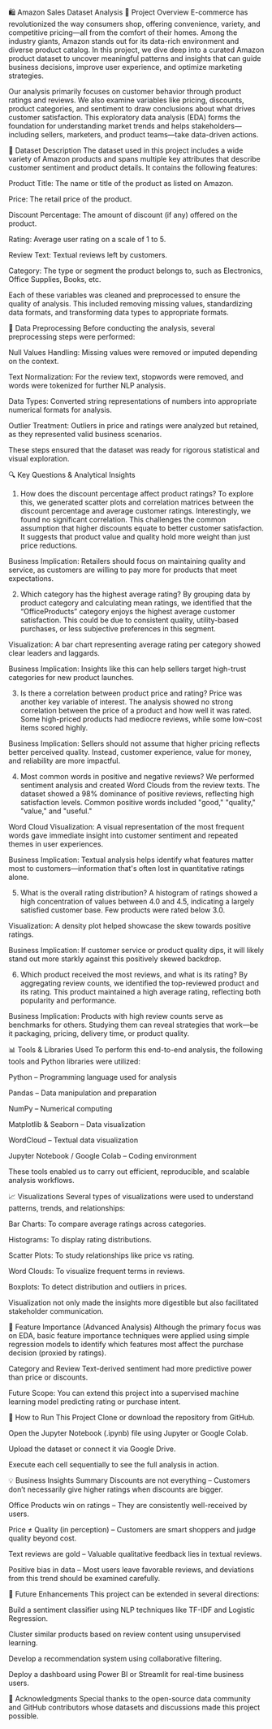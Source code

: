 🛍️ Amazon Sales Dataset Analysis
📌 Project Overview
E-commerce has revolutionized the way consumers shop, offering convenience, variety, and competitive pricing—all from the comfort of their homes. Among the industry giants, Amazon stands out for its data-rich environment and diverse product catalog. In this project, we dive deep into a curated Amazon product dataset to uncover meaningful patterns and insights that can guide business decisions, improve user experience, and optimize marketing strategies.

Our analysis primarily focuses on customer behavior through product ratings and reviews. We also examine variables like pricing, discounts, product categories, and sentiment to draw conclusions about what drives customer satisfaction. This exploratory data analysis (EDA) forms the foundation for understanding market trends and helps stakeholders—including sellers, marketers, and product teams—take data-driven actions.

📁 Dataset Description
The dataset used in this project includes a wide variety of Amazon products and spans multiple key attributes that describe customer sentiment and product details. It contains the following features:

Product Title: The name or title of the product as listed on Amazon.

Price: The retail price of the product.

Discount Percentage: The amount of discount (if any) offered on the product.

Rating: Average user rating on a scale of 1 to 5.

Review Text: Textual reviews left by customers.

Category: The type or segment the product belongs to, such as Electronics, Office Supplies, Books, etc.

Each of these variables was cleaned and preprocessed to ensure the quality of analysis. This included removing missing values, standardizing data formats, and transforming data types to appropriate formats.

🧹 Data Preprocessing
Before conducting the analysis, several preprocessing steps were performed:

Null Values Handling: Missing values were removed or imputed depending on the context.

Text Normalization: For the review text, stopwords were removed, and words were tokenized for further NLP analysis.

Data Types: Converted string representations of numbers into appropriate numerical formats for analysis.

Outlier Treatment: Outliers in price and ratings were analyzed but retained, as they represented valid business scenarios.

These steps ensured that the dataset was ready for rigorous statistical and visual exploration.

🔍 Key Questions & Analytical Insights
1. How does the discount percentage affect product ratings?
To explore this, we generated scatter plots and correlation matrices between the discount percentage and average customer ratings. Interestingly, we found no significant correlation. This challenges the common assumption that higher discounts equate to better customer satisfaction. It suggests that product value and quality hold more weight than just price reductions.

Business Implication: Retailers should focus on maintaining quality and service, as customers are willing to pay more for products that meet expectations.

2. Which category has the highest average rating?
By grouping data by product category and calculating mean ratings, we identified that the “OfficeProducts” category enjoys the highest average customer satisfaction. This could be due to consistent quality, utility-based purchases, or less subjective preferences in this segment.

Visualization: A bar chart representing average rating per category showed clear leaders and laggards.

Business Implication: Insights like this can help sellers target high-trust categories for new product launches.

3. Is there a correlation between product price and rating?
Price was another key variable of interest. The analysis showed no strong correlation between the price of a product and how well it was rated. Some high-priced products had mediocre reviews, while some low-cost items scored highly.

Business Implication: Sellers should not assume that higher pricing reflects better perceived quality. Instead, customer experience, value for money, and reliability are more impactful.

4. Most common words in positive and negative reviews?
We performed sentiment analysis and created Word Clouds from the review texts. The dataset showed a 98% dominance of positive reviews, reflecting high satisfaction levels. Common positive words included "good," "quality," "value," and "useful."

Word Cloud Visualization: A visual representation of the most frequent words gave immediate insight into customer sentiment and repeated themes in user experiences.

Business Implication: Textual analysis helps identify what features matter most to customers—information that's often lost in quantitative ratings alone.

5. What is the overall rating distribution?
A histogram of ratings showed a high concentration of values between 4.0 and 4.5, indicating a largely satisfied customer base. Few products were rated below 3.0.

Visualization: A density plot helped showcase the skew towards positive ratings.

Business Implication: If customer service or product quality dips, it will likely stand out more starkly against this positively skewed backdrop.

6. Which product received the most reviews, and what is its rating?
By aggregating review counts, we identified the top-reviewed product and its rating. This product maintained a high average rating, reflecting both popularity and performance.

Business Implication: Products with high review counts serve as benchmarks for others. Studying them can reveal strategies that work—be it packaging, pricing, delivery time, or product quality.

📊 Tools & Libraries Used
To perform this end-to-end analysis, the following tools and Python libraries were utilized:

Python – Programming language used for analysis

Pandas – Data manipulation and preparation

NumPy – Numerical computing

Matplotlib & Seaborn – Data visualization

WordCloud – Textual data visualization

Jupyter Notebook / Google Colab – Coding environment

These tools enabled us to carry out efficient, reproducible, and scalable analysis workflows.

📈 Visualizations
Several types of visualizations were used to understand patterns, trends, and relationships:

Bar Charts: To compare average ratings across categories.

Histograms: To display rating distributions.

Scatter Plots: To study relationships like price vs rating.

Word Clouds: To visualize frequent terms in reviews.

Boxplots: To detect distribution and outliers in prices.

Visualization not only made the insights more digestible but also facilitated stakeholder communication.

🧠 Feature Importance (Advanced Analysis)
Although the primary focus was on EDA, basic feature importance techniques were applied using simple regression models to identify which features most affect the purchase decision (proxied by ratings).

Category and Review Text-derived sentiment had more predictive power than price or discounts.

Future Scope: You can extend this project into a supervised machine learning model predicting rating or purchase intent.

🚀 How to Run This Project
Clone or download the repository from GitHub.

Open the Jupyter Notebook (.ipynb) file using Jupyter or Google Colab.

Upload the dataset or connect it via Google Drive.

Execute each cell sequentially to see the full analysis in action.

💡 Business Insights Summary
Discounts are not everything – Customers don’t necessarily give higher ratings when discounts are bigger.

Office Products win on ratings – They are consistently well-received by users.

Price ≠ Quality (in perception) – Customers are smart shoppers and judge quality beyond cost.

Text reviews are gold – Valuable qualitative feedback lies in textual reviews.

Positive bias in data – Most users leave favorable reviews, and deviations from this trend should be examined carefully.

🔮 Future Enhancements
This project can be extended in several directions:

Build a sentiment classifier using NLP techniques like TF-IDF and Logistic Regression.

Cluster similar products based on review content using unsupervised learning.

Develop a recommendation system using collaborative filtering.

Deploy a dashboard using Power BI or Streamlit for real-time business users.

🤝 Acknowledgments
Special thanks to the open-source data community and GitHub contributors whose datasets and discussions made this project possible.

